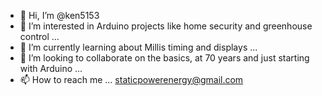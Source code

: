 - 👋 Hi, I’m @ken5153
- 👀 I’m interested in Arduino projects like home security and greenhouse control ...
- 🌱 I’m currently learning about Millis timing and displays ...
- 💞️ I’m looking to collaborate on the basics, at 70 years and just starting with Arduino ...
- 📫 How to reach me ... staticpowerenergy@gmail.com

<!---
ken5153/ken5153 is a ✨ special ✨ repository because its `README.md` (this file) appears on your GitHub profile.
You can click the Preview link to take a look at your changes.
--->
